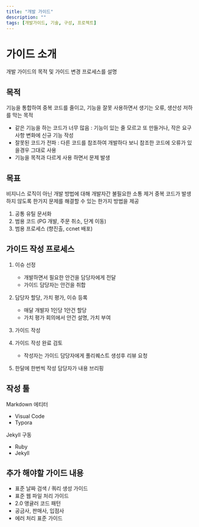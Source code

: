 ```yaml
---
title: "개발 가이드"
description: ""
tags: [개발가이드, 기술, 구성, 프로젝트]
---
```



# 가이드 소개
개발 가이드의 목적 및 가이드 변경 프로세스를 설명

## 목적
기능을 통합하여 중복 코드를 줄이고, 기능을 잘못 사용하면서 생기는 오류, 생산성 저하를 막는 목적
 - 같은 기능을 하는 코드가 너무 많음 : 기능이 있는 줄 모르고 또 만들거나, 작은 요구사항 변화에 신규 기능 작성
 - 잘못된 코드가 전파 : 다른 코드를 참조하여 개발하다 보니 참조한 코드에 오류가 있을경우 그대로 사용
 - 기능을 목적과 다르게 사용 하면서 문제 발생

## 목표
비지니스 로직이 아닌 개발 방법에 대해 개발자간 불필요한 소통 제거
중복 코드가 발생하지 않도록 한가지 문제를 해결할 수 있는 한가지 방법을 제공

1. 공통 유틸 문서화 
2. 범용 코드 (PG 개발, 주문 취소, 단계 이동)
3. 범용 프로세스 (향진출, ccnet 배포)

## 가이드 작성 프로세스
1. 이슈 선정 
   * 개발하면서 필요한 안건을 담당자에게 전달
   * 가이드 담당자는 안건을 취합
   
2. 담당자 할당, 가치 평가, 이슈 등록
   * 매달 개발자 1인당 1안건 할당
   * 가치 평가 회의에서 안건 설명, 가치 부여
3. 가이드 작성
4. 가이드 작성 완료 검토
   * 작성자는 가이드 담당자에게 풀리퀘스트 생성후 리뷰 요청
5. 한달에 한번씩 작성 담당자가 내용 브리핑

## 작성 툴
Markdown 에티터 
 - Visual Code
 - Typora

Jekyll 구동 
 - Ruby
 - Jekyll

## 추가 해야할 가이드 내용
 - 표준 날짜 검색 / 쿼리 생성 가이드
 - 표준 웹 파일 처리 가이드
 - 2.0 앵귤러 코드 패턴
 - 공금사, 판매사, 입점사
 - 에러 처리 표준 가이드

